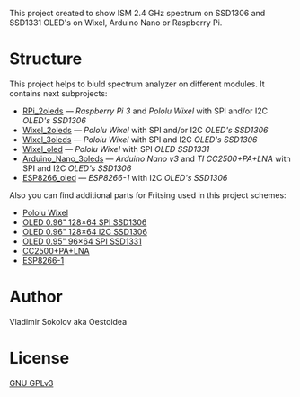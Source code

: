 This project created to show ISM 2.4 GHz spectrum on SSD1306 and SSD1331 OLED's on Wixel, Arduino Nano or Raspberry Pi.

# Structure

This project helps to biuld spectrum analyzer on different modules. It contains next subprojects:

* [RPi_2oleds](https://github.com/Oestoidea/oled-spectrum-analizer/tree/master/RPi_2oleds) — _Raspberry Pi 3_ and _Pololu Wixel_ with SPI and/or I2C _OLED's SSD1306_ 
* [Wixel_2oleds](https://github.com/Oestoidea/oled-spectrum-analizer/tree/master/Wixel_2oleds) — _Pololu Wixel_ with SPI and/or I2C _OLED's SSD1306_
* [Wixel_3oleds](https://github.com/Oestoidea/oled-spectrum-analizer/tree/master/Wixel_3oleds) — _Pololu Wixel_ with SPI and I2C _OLED's SSD1306_
* [Wixel_oled](https://github.com/Oestoidea/oled-spectrum-analizer/tree/master/Wixel_oled) — _Pololu Wixel_ with SPI _OLED SSD1331_
* [Arduino_Nano_3oleds](https://github.com/Oestoidea/oled-spectrum-analizer/tree/master/Arduino_Nano_3oleds) — _Arduino Nano v3_ and _TI CC2500+PA+LNA_ with SPI and I2C _OLED's SSD1306_
* [ESP8266_oled](https://github.com/Oestoidea/oled-spectrum-analizer/tree/master/ESP8266_oled) — _ESP8266-1_ with I2C _OLED's SSD1306_

Also you can find additional parts for Fritsing used in this project schemes:

* [Pololu Wixel](https://github.com/Oestoidea/oled-spectrum-analizer/blob/master/fritzing-parts/OLED%200.96%20128x64%20I2C%20SSD1306.fzpz) 
* [OLED 0.96" 128×64 SPI SSD1306](https://github.com/Oestoidea/oled-spectrum-analizer/blob/master/fritzing-parts/OLED%200.96%20128x64%20SPI%20SSD1306.fzpz)
* [OLED 0.96" 128×64 I2C SSD1306](https://github.com/Oestoidea/oled-spectrum-analizer/blob/master/fritzing-parts/OLED%200.96%20128x64%20I2C%20SSD1306.fzpz)
* [OLED 0.95" 96×64 SPI SSD1331](https://github.com/Oestoidea/oled-spectrum-analizer/blob/master/fritzing-parts/OLED%200.95%2096x64%20SPI%20SSD1331.fzpz)
* [CC2500+PA+LNA](https://github.com/Oestoidea/oled-spectrum-analizer/blob/master/fritzing-parts/CC2500%2BPA%2BLNA.fzpz)
* [ESP8266-1](https://github.com/Oestoidea/oled-spectrum-analizer/blob/master/fritzing-parts/ESP8266-1.fzpz)

# Author

Vladimir Sokolov aka Oestoidea

# License

[GNU GPLv3](https://www.gnu.org/licenses/gpl-3.0.html)
